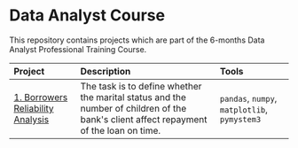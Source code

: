 # Data Analyst Course

This repository contains projects which are part of the 6-months Data Analyst Professional Training Course. 

| Project | Description | Tools |
| :-------------------- | :--------------------- |:---------------------------|
| [1. Borrowers Reliability Analysis]() | The task is to define whether the marital status and the number of children of the bank's client affect repayment of the loan on time. | `pandas`, `numpy`, `matplotlib`, `pymystem3` |